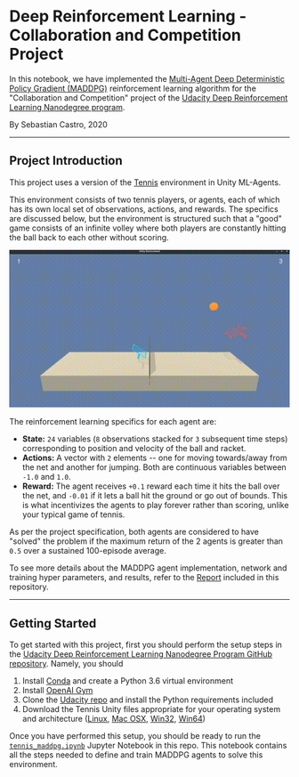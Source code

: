 # Deep Reinforcement Learning - Collaboration and Competition Project

In this notebook, we have implemented the [Multi-Agent Deep Deterministic Policy Gradient (MADDPG)](https://arxiv.org/abs/1706.02275) reinforcement learning algorithm for the "Collaboration and Competition" project of the [Udacity Deep Reinforcement Learning Nanodegree program](https://www.udacity.com/course/deep-reinforcement-learning-nanodegree--nd893).

By Sebastian Castro, 2020

---

## Project Introduction

This project uses a version of the [Tennis](https://github.com/Unity-Technologies/ml-agents/blob/master/docs/Learning-Environment-Examples.md#Tennis) environment in Unity ML-Agents.

This environment consists of two tennis players, or agents, each of which has its own local set of observations, actions, and rewards. The specifics are discussed below, but the environment is structured such that a "good" game consists of an infinite volley where both players are constantly hitting the ball back to each other without scoring.

![Trained Agents Playing Tennis](media/tennis_trained.gif)

The reinforcement learning specifics for each agent are:

* **State:** `24` variables (`8` observations stacked for `3` subsequent time steps) corresponding to position and velocity of the ball and racket.
* **Actions:** A vector with `2` elements -- one for moving towards/away from the net and another for jumping. Both are continuous variables between `-1.0` and `1.0`.
* **Reward:** The agent receives `+0.1` reward each time it hits the ball over the net, and `-0.01` if it lets a ball hit the ground or go out of bounds. This is what incentivizes the agents to play forever rather than scoring, unlike your typical game of tennis.

As per the project specification, both agents are considered to have "solved" the problem if the maximum return of the 2 agents is greater than `0.5` over a sustained 100-episode average.

To see more details about the MADDPG agent implementation, network and training hyper parameters, and results, refer to the [Report](Report.md) included in this repository.

---

## Getting Started

To get started with this project, first you should perform the setup steps in the [Udacity Deep Reinforcement Learning Nanodegree Program GitHub repository](https://github.com/udacity/deep-reinforcement-learning). Namely, you should

1. Install [Conda](https://docs.conda.io/en/latest/) and create a Python 3.6 virtual environment
2. Install [OpenAI Gym](https://github.com/openai/gym)
3. Clone the [Udacity repo]((https://github.com/udacity/deep-reinforcement-learning)) and install the Python requirements included
4. Download the Tennis Unity files appropriate for your operating system and architecture ([Linux](https://s3-us-west-1.amazonaws.com/udacity-drlnd/P3/Tennis/Tennis_Linux.zip), [Mac OSX](https://s3-us-west-1.amazonaws.com/udacity-drlnd/P3/Tennis/Tennis.app.zip), [Win32](https://s3-us-west-1.amazonaws.com/udacity-drlnd/P3/Tennis/Tennis_Windows_x86.zip), [Win64](https://s3-us-west-1.amazonaws.com/udacity-drlnd/P3/Tennis/Tennis_Windows_x86_64.zip))

Once you have performed this setup, you should be ready to run the [`tennis_maddpg.ipynb`](tennis_maddpg.ipynb) Jupyter Notebook in this repo. This notebook contains all the steps needed to define and train MADDPG agents to solve this environment.
